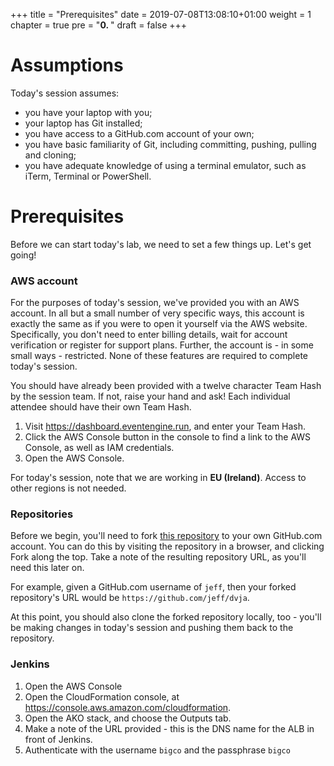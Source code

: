 +++
title = "Prerequisites"
date = 2019-07-08T13:08:10+01:00
weight = 1
chapter = true
pre = "<b>0. </b>"
draft = false
+++

# Assumptions

Today's session assumes:

- you have your laptop with you;
- your laptop has Git installed;
- you have access to a GitHub.com account of your own;
- you have basic familiarity of Git, including committing, pushing, pulling and cloning;
- you have adequate knowledge of using a terminal emulator, such as iTerm, Terminal or PowerShell.

# Prerequisites

Before we can start today's lab, we need to set a few things up. Let's get going!

### AWS account

For the purposes of today's session, we've provided you with an AWS account. In all but a small number of very specific ways, this account is exactly the same as if you were to open it yourself via the AWS website. Specifically, you don't need to enter billing details, wait for account verification or register for support plans. Further, the account is - in some small ways - restricted. None of these features are required to complete today's session.

You should have already been provided with a twelve character Team Hash by the session team. If not, raise your hand and ask! Each individual attendee should have their own Team Hash.

1. Visit https://dashboard.eventengine.run, and enter your Team Hash.
2. Click the AWS Console button in the console to find a link to the AWS Console, as well as IAM credentials.
3. Open the AWS Console.

For today's session, note that we are working in **EU (Ireland)**. Access to other regions is not needed.

### Repositories

Before we begin, you'll need to fork [this repository](https://github.com/ajlanghorn/dvja) to your own GitHub.com account. You can do this by visiting the repository in a browser, and clicking Fork along the top. Take a note of the resulting repository URL, as you'll need this later on.

For example, given a GitHub.com username of `jeff`, then your forked repository's URL would be `https://github.com/jeff/dvja`.

At this point, you should also clone the forked repository locally, too - you'll be making changes in today's session and pushing them back to the repository.

### Jenkins

1. Open the AWS Console
1. Open the CloudFormation console, at https://console.aws.amazon.com/cloudformation.
1. Open the AKO stack, and choose the Outputs tab.
1. Make a note of the URL provided - this is the DNS name for the ALB in front of Jenkins.
1. Authenticate with the username `bigco` and the passphrase `bigco`
